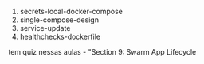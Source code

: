 1. secrets-local-docker-compose
1. single-compose-design
1. service-update
1. healthchecks-dockerfile

tem quiz nessas aulas - "Section 9: Swarm App Lifecycle




